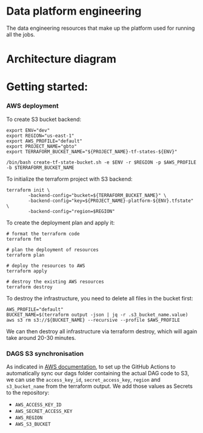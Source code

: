 # Data platform engineering

The data engineering resources that make up the platform used for running all the jobs.

# Architecture diagram

# Getting started:

### AWS deployment

To create S3 bucket backend:

```
export ENV="dev"
export REGION="us-east-1"
export AWS_PROFILE="default"
export PROJECT_NAME="gbto"
export TERRAFORM_BUCKET_NAME="${PROJECT_NAME}-tf-states-${ENV}"

/bin/bash create-tf-state-bucket.sh -e $ENV -r $REGION -p $AWS_PROFILE -b $TERRAFORM_BUCKET_NAME
```

To initialize the terraform project with S3 backend:

```
terraform init \
        -backend-config="bucket=${TERRAFORM_BUCKET_NAME}" \
        -backend-config="key=${PROJECT_NAME}-platform-${ENV}.tfstate" \
        -backend-config="region=$REGION"
```

To create the deployment plan and apply it:

```
# format the terraform code
terraform fmt

# plan the deployment of resources
terraform plan

# deploy the resources to AWS
terraform apply

# destroy the existing AWS resources
terraform destroy
```

To destroy the infrastructure, you need to delete all files in the bucket first:

```
AWS_PROFILE="default"
BUCKET_NAME=$(terraform output -json | jq -r .s3_bucket_name.value)
aws s3 rm s3://${BUCKET_NAME} --recursive --profile $AWS_PROFILE
```

We can then destroy all infrastructure via terraform destroy, which will again take around 20-30 minutes.

### DAGS S3 synchronisation

As indicated in [AWS documentation](https://aws.amazon.com/blogs/opensource/deploying-to-amazon-managed-workflows-for-apache-airflow-with-ci-cd-tools/), to set up the GitHub Actions to automatically sync our dags folder containing the actual DAG code to S3, we can use the `access_key_id`, `secret_access_key`, `region` and `s3_bucket_name` from the terraform output. We add those values as Secrets to the repository:

- `AWS_ACCESS_KEY_ID`
- `AWS_SECRET_ACCESS_KEY`
- `AWS_REGION`
- `AWS_S3_BUCKET`
